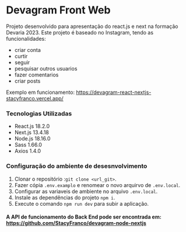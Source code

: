 # Devagram Front Web

Projeto desenvolvido para apresentação do react.js e next na formação Devaria 2023.
Este projeto é baseado no Instagram, tendo as funcionalidades:
- criar conta
- curtir
- seguir
- pesquisar outros usuarios
- fazer comentarios
- criar posts

Exemplo em funcionamento: https://devagram-react-nextjs-stacyfranco.vercel.app/

### Tecnologias Utilizadas

- React.js 18.2.0
- Next.js 13.4.18
- Node.js 18.16.0
- Sass 1.66.0
- Axios 1.4.0


### Configuração do ambiente de desesnvolvimento


1. Clonar o repositório :`git clone <url_git>`.
1. Fazer cópia `.env.examplo` e renomear o novo arquirvo de `.env.local`.
1. Configurar as variaveis de ambiente no arquivo `.env.local`.
1. Instale as dependências do projeto `npm i`.
1. Execute o comando `npm run dev` para subir a aplicação.

#### A API de funcionamento do Back End pode ser encontrada em: https://github.com/StacyFranco/devagram-node-nextjs 
